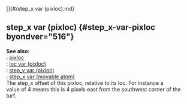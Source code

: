 []{#/step_x var (pixloc).md}    
## step_x var (pixloc) {#step_x-var-pixloc byondver="516"}    
**See also:**    
:   [pixloc](/pixloc)    
:   [loc var (pixloc)](/pixloc/var/loc)    
:   [step_y var (pixloc)](/pixloc/var/step_y)    
:   [step_x var (movable atom)](/atom/movable/var/step_x)    
The step_x offset of this pixloc, relative to its loc. For instance a    
value of 4 means this is 4 pixels east from the southwest corner of the    
turf.  